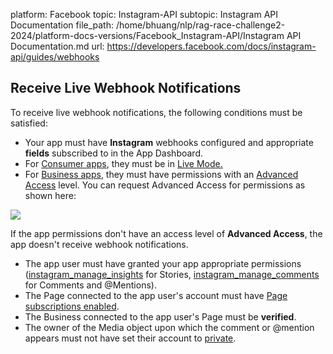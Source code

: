 platform: Facebook
topic: Instagram-API
subtopic: Instagram API Documentation
file_path: /home/bhuang/nlp/rag-race-challenge2-2024/platform-docs-versions/Facebook_Instagram-API/Instagram API Documentation.md
url: https://developers.facebook.com/docs/instagram-api/guides/webhooks


## Receive Live Webhook Notifications

To receive live webhook notifications, the following conditions must be satisfied:

* Your app must have **Instagram** webhooks configured and appropriate **fields** subscribed to in the App Dashboard.
* For [Consumer apps](https://developers.facebook.com/docs/development/create-an-app/app-dashboard/app-types#consumer), they must be in [Live Mode.](https://developers.facebook.com/docs/development/build-and-test/app-modes#live-mode)
* For [Business apps](https://developers.facebook.com/docs/development/create-an-app/app-dashboard/app-types#business), they must have permissions with an [Advanced Access](https://developers.facebook.com/docs/graph-api/overview/access-levels#advanced-access) level. You can request Advanced Access for permissions as shown here:

![](https://scontent-cdg4-3.xx.fbcdn.net/v/t39.8562-6/277167266_482444906912677_1666124645911161205_n.png?_nc_cat=111&ccb=1-7&_nc_sid=f537c7&_nc_ohc=Gc0vUsFmmLEAX8JpXAg&_nc_oc=AQkSGobr2bbUWaCQI4Dmlf6z4ARRm_76lTdKFGKtx5IW8UOgwDcAeDoh6-7SaA9UIm8&_nc_ht=scontent-cdg4-3.xx&oh=00_AfDb8zmWj5CDkj1mU2rKoZzZOHRb0_mqNcWDvFI8CfJx1A&oe=65C000D0)

If the app permissions don't have an access level of **Advanced Access**, the app doesn't receive webhook notifications.

* The app user must have granted your app appropriate permissions ([instagram\_manage\_insights](https://developers.facebook.com/docs/permissions/reference/instagram_manage_insights) for Stories, [instagram\_manage\_comments](https://developers.facebook.com/docs/permissions/reference/instagram_manage_comments) for Comments and @Mentions).
* The Page connected to the app user's account must have [Page subscriptions enabled](https://developers.facebook.com/docs/instagram-api/guides/webhooks/#step-2--enable-page-subscriptions).
* The Business connected to the app user's Page must be **verified**.
* The owner of the Media object upon which the comment or @mention appears must not have set their account to [private](https://www.facebook.com/help/instagram/448523408565555).